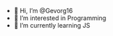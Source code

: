 - 👋 Hi, I’m @Gevorg16
- 👀 I’m interested in Programming
- 🌱 I’m currently learning JS

<!---
Gevorg16/Gevorg16 is a ✨ special ✨ repository because its `README.md` (this file) appears on your GitHub profile.
You can click the Preview link to take a look at your changes.
--->
